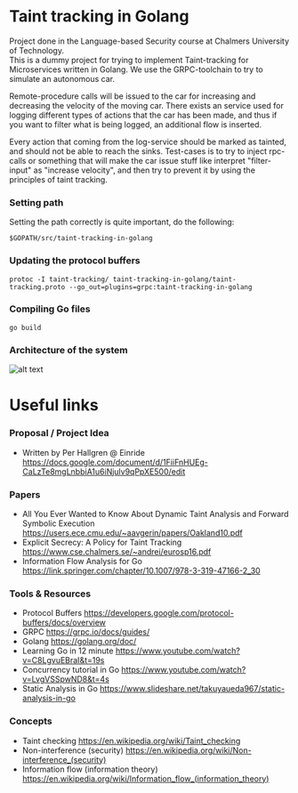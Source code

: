 # Taint tracking in Golang
Project done in the Language-based Security course at Chalmers University of Technology.  
This is a dummy project for trying to implement Taint-tracking for Microservices written in Golang. We use the GRPC-toolchain to try to simulate an autonomous car. 

Remote-procedure calls will be issued to the car for increasing and decreasing the velocity of the moving car. There exists an service used for logging different types of actions that the car has been made, and thus if you want to filter what is being logged, an additional flow is inserted. 

Every action that coming from the log-service should be marked as tainted, and should not be able to reach the sinks. Test-cases is to try to inject rpc-calls or something that will make the car issue stuff like interpret "filter-input" as "increase velocity", and then try to prevent it by using the principles of taint tracking.
### Setting path 
Setting the path correctly is quite important, do the following:

    $GOPATH/src/taint-tracking-in-golang
### Updating the protocol buffers 
    protoc -I taint-tracking/ taint-tracking-in-golang/taint-tracking.proto --go_out=plugins=grpc:taint-tracking-in-golang
### Compiling Go files
    go build

### Architecture of the system
![alt text](https://i.imgur.com/BE5K0M4.jpg)
# Useful links
### Proposal / Project Idea
- Written by Per Hallgren @ Einride
https://docs.google.com/document/d/1FiiFnHUEg-CaLzTe8mgLnbbiA1u6iNjulv9qPpXE500/edit
### Papers
- All You Ever Wanted to Know About Dynamic Taint Analysis and Forward Symbolic Execution
https://users.ece.cmu.edu/~aavgerin/papers/Oakland10.pdf
- Explicit Secrecy: A Policy for Taint Tracking
https://www.cse.chalmers.se/~andrei/eurosp16.pdf
- Information Flow Analysis for Go
https://link.springer.com/chapter/10.1007/978-3-319-47166-2_30
### Tools & Resources
- Protocol Buffers
https://developers.google.com/protocol-buffers/docs/overview
- GRPC
https://grpc.io/docs/guides/
- Golang
https://golang.org/doc/
- Learning Go in 12 minute
https://www.youtube.com/watch?v=C8LgvuEBraI&t=19s
- Concurrency tutorial in Go
https://www.youtube.com/watch?v=LvgVSSpwND8&t=4s
- Static Analysis in Go
https://www.slideshare.net/takuyaueda967/static-analysis-in-go

### Concepts
- Taint checking
https://en.wikipedia.org/wiki/Taint_checking
- Non-interference (security)
https://en.wikipedia.org/wiki/Non-interference_(security)
- Information flow (information theory)
https://en.wikipedia.org/wiki/Information_flow_(information_theory)
